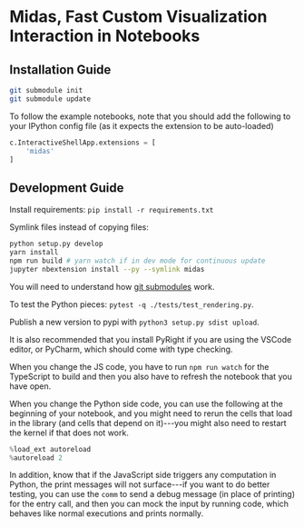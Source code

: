 # Midas, Fast Custom Visualization Interaction in Notebooks

## Installation Guide

```bash
git submodule init
git submodule update
```

To follow the example notebooks, note that you should add the following to your IPython config file (as it expects the extension to be auto-loaded)

```python
c.InteractiveShellApp.extensions = [
    'midas'
]
```

## Development Guide

Install requirements: `pip install -r requirements.txt`

Symlink files instead of copying files:

```sh
python setup.py develop
yarn install
npm run build # yarn watch if in dev mode for continuous update
jupyter nbextension install --py --symlink midas
```

You will need to understand how [git submodules](https://git-scm.com/book/en/v2/Git-Tools-Submodules) work.

To test the Python pieces: `pytest -q ./tests/test_rendering.py`.

Publish a new version to pypi with `python3 setup.py sdist upload`.

It is also recommended that you install PyRight if you are using the VSCode editor, or PyCharm, which should come with type checking.

When you change the JS code, you have to run `npm run watch` for the TypeScript to build and then you also have to refresh the notebook that you have open.

When you change the Python side code, you can use the following at the beginning of your notebook, and you might need to rerun the cells that load in the library (and cells that depend on it)---you might also need to restart the kernel if that does not work.

```python
%load_ext autoreload
%autoreload 2
```

In addition, know that if the JavaScript side triggers any computation in Python, the print messages will not surface---if you want to do better testing, you can use the `comm` to send a debug message (in place of printing) for the entry call, and then you can mock the input by running code, which behaves like normal executions and prints normally.
